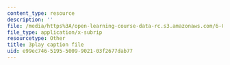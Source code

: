 ```yaml
---
content_type: resource
description: ''
file: /media/https%3A/open-learning-course-data-rc.s3.amazonaws.com/6-004-computation-structures-spring-2017/e99ec74651955009902103f2677dab77_185WS_ZzobA.vtt
file_type: application/x-subrip
resourcetype: Other
title: 3play caption file
uid: e99ec746-5195-5009-9021-03f2677dab77
---
```

